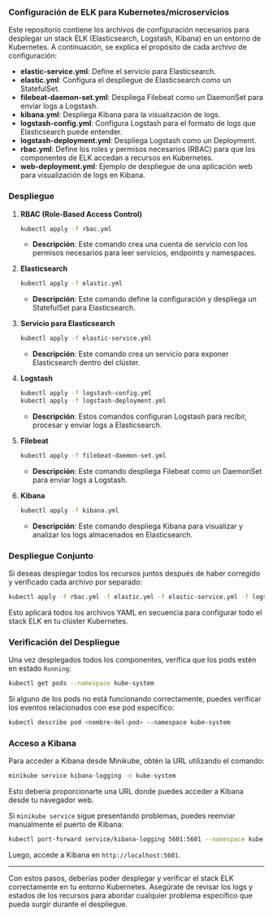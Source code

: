 ### Configuración de ELK para Kubernetes/microservicios

Este repositorio contiene los archivos de configuración necesarios para desplegar un stack ELK (Elasticsearch, Logstash, Kibana) en un entorno de Kubernetes. A continuación, se explica el propósito de cada archivo de configuración:

- **elastic-service.yml**: Define el servicio para Elasticsearch.
- **elastic.yml**: Configura el despliegue de Elasticsearch como un StatefulSet.
- **filebeat-daemon-set.yml**: Despliega Filebeat como un DaemonSet para enviar logs a Logstash.
- **kibana.yml**: Despliega Kibana para la visualización de logs.
- **logstash-config.yml**: Configura Logstash para el formato de logs que Elasticsearch puede entender.
- **logstash-deployment.yml**: Despliega Logstash como un Deployment.
- **rbac.yml**: Define los roles y permisos necesarios (RBAC) para que los componentes de ELK accedan a recursos en Kubernetes.
- **web-deployment.yml**: Ejemplo de despliegue de una aplicación web para visualización de logs en Kibana.

### Despliegue

1. **RBAC (Role-Based Access Control)**

   ```bash
   kubectl apply -f rbac.yml
   ```

   - **Descripción**: Este comando crea una cuenta de servicio con los permisos necesarios para leer servicios, endpoints y namespaces.

2. **Elasticsearch**

   ```bash
   kubectl apply -f elastic.yml
   ```

   - **Descripción**: Este comando define la configuración y despliega un StatefulSet para Elasticsearch.

3. **Servicio para Elasticsearch**

   ```bash
   kubectl apply -f elastic-service.yml
   ```

   - **Descripción**: Este comando crea un servicio para exponer Elasticsearch dentro del clúster.

4. **Logstash**

   ```bash
   kubectl apply -f logstash-config.yml
   kubectl apply -f logstash-deployment.yml
   ```

   - **Descripción**: Estos comandos configuran Logstash para recibir, procesar y enviar logs a Elasticsearch.

5. **Filebeat**

   ```bash
   kubectl apply -f filebeat-daemon-set.yml
   ```

   - **Descripción**: Este comando despliega Filebeat como un DaemonSet para enviar logs a Logstash.

6. **Kibana**

   ```bash
   kubectl apply -f kibana.yml
   ```

   - **Descripción**: Este comando despliega Kibana para visualizar y analizar los logs almacenados en Elasticsearch.

### Despliegue Conjunto

Si deseas desplegar todos los recursos juntos después de haber corregido y verificado cada archivo por separado:

```bash
kubectl apply -f rbac.yml -f elastic.yml -f elastic-service.yml -f logstash-config.yml -f logstash-deployment.yml -f filebeat-daemon-set.yml -f kibana.yml
```

Esto aplicará todos los archivos YAML en secuencia para configurar todo el stack ELK en tu clúster Kubernetes.

### Verificación del Despliegue

Una vez desplegados todos los componentes, verifica que los pods estén en estado `Running`:

```bash
kubectl get pods --namespace kube-system
```

Si alguno de los pods no está funcionando correctamente, puedes verificar los eventos relacionados con ese pod específico:

```bash
kubectl describe pod <nombre-del-pod> --namespace kube-system
```

### Acceso a Kibana

Para acceder a Kibana desde Minikube, obtén la URL utilizando el comando:

```bash
minikube service kibana-logging -n kube-system
```

Esto debería proporcionarte una URL donde puedes acceder a Kibana desde tu navegador web.

Si `minikube service` sigue presentando problemas, puedes reenviar manualmente el puerto de Kibana:

```bash
kubectl port-forward service/kibana-logging 5601:5601 --namespace kube-system
```

Luego, accede a Kibana en `http://localhost:5601`.


---

Con estos pasos, deberías poder desplegar y verificar el stack ELK correctamente en tu entorno Kubernetes. Asegúrate de revisar los logs y estados de los recursos para abordar cualquier problema específico que pueda surgir durante el despliegue.
